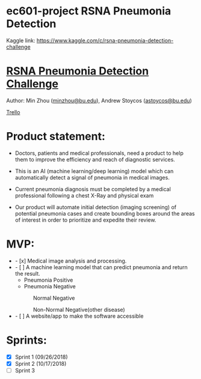 # ec601-project RSNA Pneumonia Detection
 
Kaggle link: https://www.kaggle.com/c/rsna-pneumonia-detection-challenge

# [RSNA Pneumonia Detection Challenge](https://www.kaggle.com/c/rsna-pneumonia-detection-challenge)

Author: 
Min Zhou (minzhou@bu.edu), Andrew Stoycos (astoycos@bu.edu)

[Trello](https://trello.com/b/tm5CsmTN/sprint-1) 

# Product statement:

* Doctors, patients and medical professionals, need a product to help 
them to improve the efficiency and reach of diagnostic services. 

* This is an AI (machine learning/deep learning) model which can automatically detect a signal of pneumonia in medical images. 

* Current pneumonia diagnosis must be completed by a medical professional following a chest X-Ray and physical exam

* Our product will automate initial detection (imaging screening) of potential pneumonia cases and create bounding boxes around the areas of interest in order to prioritize and expedite their review. 

# MVP:

<ul>
  <li>- [x] Medical image analysis and processing.</li>
  <li>- [ ] A machine learning model that can predict pneumonia and return the result.
    <ul>
    <li>Pneumonia Positive</li>
    <li>Pneumonia Negative</li>
      <ul>Normal Negative</ul>
      <ul>Non-Normal Negative(other disease)</ul>
    </ul>
  </li>
  <li>- [ ] A website/app to make the software accessible</li>
</ul>

# Sprints:

- [x] Sprint 1 (09/26/2018) 
- [x] Sprint 2 (10/17/2018)
- [ ] Sprint 3
